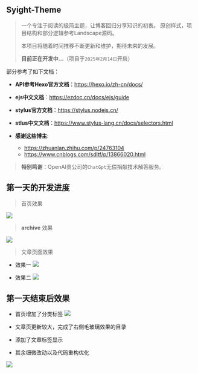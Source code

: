 ## Syight-Theme
> 一个专注于阅读的极简主题，让博客回归分享知识的初衷。
> 原创样式，项目结构和部分逻辑参考Landscape源码。
>
> 本项目将随着时间推移不断更新和维护，期待未来的发展。
>
> **目前正在开发中...**（项目于`2025年2月14日`开启）

部分参考了如下文档：

- **API参考Hexo官方文档**：https://hexo.io/zh-cn/docs/

- **ejs中文文档**：https://ezdoc.cn/docs/ejs/guide
- **stylus官方文档**：https://stylus.nodejs.cn/
- **stlus中文文档**：https://www.stylus-lang.cn/docs/selectors.html
- **感谢这些博主**:
  - https://zhuanlan.zhihu.com/p/24763104
  - https://www.cnblogs.com/sdltf/p/13866020.html

> **特别鸣谢**：OpenAI贵公司的`ChatGpt`无偿捐献技术解答服务。

## 第一天的开发进度

> 首页效果

![](https://ccccooh.oss-cn-hangzhou.aliyuncs.com/img/%E6%88%AA%E5%B1%8F2025-02-15%2009.43.02.png)

> **archive** 效果

![](https://ccccooh.oss-cn-hangzhou.aliyuncs.com/img/%E6%88%AA%E5%B1%8F2025-02-15%2009.45.06.png)

> 文章页面效果
- 效果一
![](https://ccccooh.oss-cn-hangzhou.aliyuncs.com/img/%E6%88%AA%E5%B1%8F2025-02-15%2009.45.17.png)

- 效果二
![](https://ccccooh.oss-cn-hangzhou.aliyuncs.com/img/%E6%88%AA%E5%B1%8F2025-02-15%2009.46.54.png)

## 第一天结束后效果
- 首页增加了分类标签
![](https://ccccooh.oss-cn-hangzhou.aliyuncs.com/img/%E6%88%AA%E5%B1%8F2025-02-15%2014.54.40.png)

- 文章页更新较大，完成了右侧毛玻璃效果的目录
- 添加了文章标签显示
- 其余细微改动以及代码重构优化

![](https://ccccooh.oss-cn-hangzhou.aliyuncs.com/img/%E6%88%AA%E5%B1%8F2025-02-15%2014.55.42.png)
